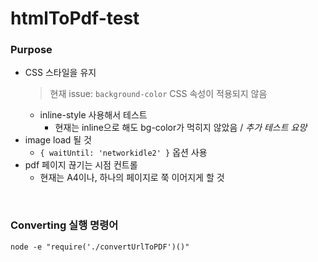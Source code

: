 # htmlToPdf-test

### Purpose

- CSS 스타일을 유지
  > 현재 issue: `background-color` CSS 속성이 적용되지 않음
  - inline-style 사용해서 테스트
    - 현재는 inline으로 해도 bg-color가 먹히지 않았음 / _추가 테스트 요망_
- image load 될 것
  - `{ waitUntil: 'networkidle2' }` 옵션 사용
- pdf 페이지 끊기는 시점 컨트롤
  - 현재는 A4이나, 하나의 페이지로 쭉 이어지게 할 것

<br/>

### Converting 실행 명령어

```
node -e "require('./convertUrlToPDF')()"
```
